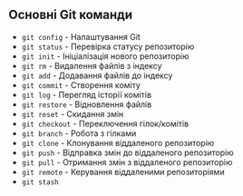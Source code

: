 ## Основні Git команди

- `git config` - Налаштування Git
- `git status` - Перевірка статусу репозиторію
- `git init` - Ініціалізація нового репозиторію
- `git rm` - Видалення файлів з індексу
- `git add` - Додавання файлів до індексу
- `git commit` - Створення коміту
- `git log` - Перегляд історії комітів
- `git restore` - Відновлення файлів
- `git reset` - Скидання змін
- `git checkout` - Переключення гілок/комітів
- `git branch` - Робота з гілками
- `git clone` - Клонування віддаленого репозиторію
- `git push` - Відправка змін до віддаленого репозиторію
- `git pull` - Отримання змін з віддаленого репозиторію
- `git remote` - Керування віддаленими репозиторіями
- `git stash`

